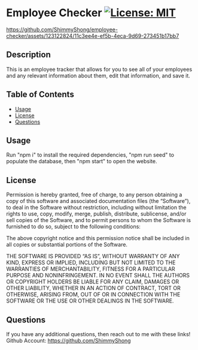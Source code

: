 # Employee Checker [![License: MIT](https://img.shields.io/badge/License-MIT-yellow.svg)](https://opensource.org/licenses/MIT)



https://github.com/ShimmyShong/employee-checker/assets/123122824/11c3ee4e-ef5b-4eca-9d69-273451b17bb7



## Description
This is an employee tracker that allows for you to see all of your employees and any relevant information about them, edit that information, and save it. 
## Table of Contents
- [Usage](#usage)
- [License](#license)
- [Questions](#questions)
## Usage
Run "npm i" to install the required dependencies, "npm run seed" to populate the database, then "npm start" to open the website.
## License
Permission is hereby granted, free of charge, to any person obtaining a copy of this software and associated documentation files (the “Software”), to deal in the Software without restriction, including without limitation the rights to use, copy, modify, merge, publish, distribute, sublicense, and/or sell copies of the Software, and to permit persons to whom the Software is furnished to do so, subject to the following conditions:

The above copyright notice and this permission notice shall be included in all copies or substantial portions of the Software.

THE SOFTWARE IS PROVIDED “AS IS”, WITHOUT WARRANTY OF ANY KIND, EXPRESS OR IMPLIED, INCLUDING BUT NOT LIMITED TO THE WARRANTIES OF MERCHANTABILITY, FITNESS FOR A PARTICULAR PURPOSE AND NONINFRINGEMENT. IN NO EVENT SHALL THE AUTHORS OR COPYRIGHT HOLDERS BE LIABLE FOR ANY CLAIM, DAMAGES OR OTHER LIABILITY, WHETHER IN AN ACTION OF CONTRACT, TORT OR OTHERWISE, ARISING FROM, OUT OF OR IN CONNECTION WITH THE SOFTWARE OR THE USE OR OTHER DEALINGS IN THE SOFTWARE.
## Questions
If you have any additional questions, then reach out to me with these links!
Github Account: https://github.com/ShimmyShong
